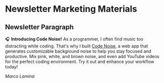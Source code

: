 # Newsletter Marketing Materials

## Newsletter Paragraph

🎧 **Introducing Code Noise!** As a programmer, I often find music too distracting while coding. That's why I built [Code Noise](https://code-noise.vercel.app), a web app that generates customizable background noise to help you stay focused and productive. Mix pink, white, and brown noise, and even add YouTube videos for the perfect coding environment. Try it out and enhance your workflow today!

*Marco Lamina*
